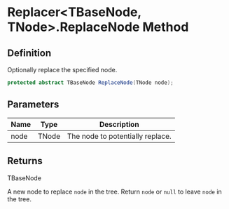 # Replacer&lt;TBaseNode, TNode&gt;.ReplaceNode Method
## Definition

Optionally replace the specified node.

```c#
protected abstract TBaseNode ReplaceNode(TNode node);
```

## Parameters

| Name | Type | Description |
| ---- | ---- | ----------- |
| node | TNode | The node to potentially replace. |

## Returns

TBaseNode

A new node to replace `node` in the tree. Return `node` or `null` to leave `node` in the tree.
